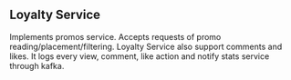 ## Loyalty Service

Implements promos service. Accepts requests of promo reading/placement/filtering. Loyalty Service
also support comments and likes. It logs every view, comment, like action and notify stats service
through kafka.
